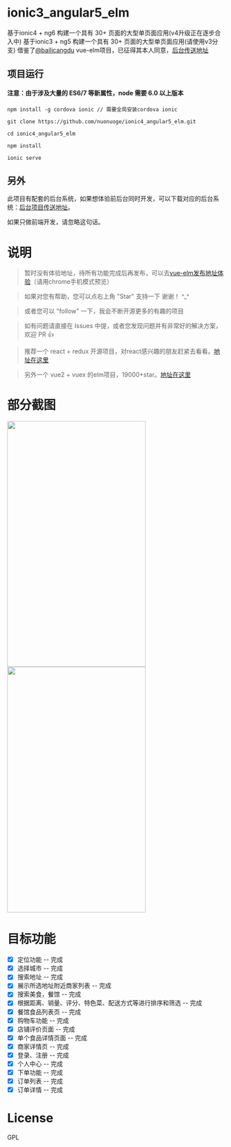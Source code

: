 # ionic3_angular5_elm
基于ionic4 + ng6 构建一个具有 30+ 页面的大型单页面应用(v4升级正在逐步合入中)
基于ionic3 + ng5 构建一个具有 30+ 页面的大型单页面应用(请使用v3分支)
借鉴了[@bailicangdu](https://github.com/bailicangdu/vue2-elm) vue-elm项目，已征得其本人同意，[后台传送地址](https://github.com/bailicangdu/node-elm)



## 项目运行

#### 注意：由于涉及大量的 ES6/7 等新属性，node 需要 6.0 以上版本 

```
npm install -g cordova ionic // 需要全局安装cordova ionic

git clone https://github.com/nuonuoge/ionic4_angular5_elm.git  

cd ionic4_angular5_elm

npm install

ionic serve

```
## 另外
此项目有配套的后台系统，如果想体验前后台同时开发，可以下载对应的后台系统：[后台项目传送地址](https://github.com/bailicangdu/node-elm)。

如果只做前端开发，请忽略这句话。


# 说明

>  暂时没有体验地址，待所有功能完成后再发布，可以去[vue-elm发布地址体验](http://cangdu.org/elm/)（请用chrome手机模式预览）

>  如果对您有帮助，您可以点右上角 "Star" 支持一下 谢谢！ ^_^

>  或者您可以 "follow" 一下，我会不断开源更多的有趣的项目

>  如有问题请直接在 Issues 中提，或者您发现问题并有非常好的解决方案，欢迎 PR 👍

>  推荐一个 react + redux 开源项目，对react感兴趣的朋友赶紧去看看。[地址在这里](https://github.com/bailicangdu/react-pxq)

>  另外一个 vue2 + vuex 的elm项目，19000+star。[地址在这里](https://github.com/bailicangdu/vue2-elm)

# 部分截图

<img src="https://github.com/nuonuoge/ionic4_angular5_elm/blob/master/screenshots/show1.gif" width="320" height="568"/>
<img src="https://github.com/nuonuoge/ionic4_angular5_elm/blob/master/screenshots/show2.gif" width="320" height="568"/>

# 目标功能
- [x] 定位功能 -- 完成
- [x] 选择城市 -- 完成
- [x] 搜索地址 -- 完成
- [x] 展示所选地址附近商家列表 -- 完成
- [x] 搜索美食，餐馆 -- 完成
- [x] 根据距离、销量、评分、特色菜、配送方式等进行排序和筛选 -- 完成
- [x] 餐馆食品列表页 -- 完成
- [x] 购物车功能 -- 完成
- [x] 店铺评价页面 -- 完成
- [x] 单个食品详情页面 -- 完成
- [x] 商家详情页 -- 完成
- [x] 登录、注册 -- 完成
- [x] 个人中心 -- 完成
- [x] 下单功能 -- 完成
- [x] 订单列表 -- 完成
- [x] 订单详情 -- 完成

# License

GPL
